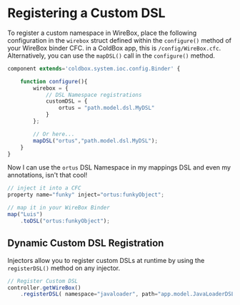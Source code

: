 # Registering a Custom DSL

To register a custom namespace in WireBox, place the following configuration in the `wirebox` struct defined within the `configure()` method of your WireBox binder CFC.  in a ColdBox app, this is `/config/WireBox.cfc`.  Alternatively, you can use the `mapDSL()` call in the `configure()` method.

```javascript
component extends='coldbox.system.ioc.config.Binder' {

	function configure(){
		wirebox = {
			// DSL Namespace registrations
			customDSL = {
			    ortus = "path.model.dsl.MyDSL"
			}
		};

		// Or here...		
		mapDSL("ortus","path.model.dsl.MyDSL");		
	}
}
```

Now I can use the `ortus` DSL Namespace in my mappings DSL and even my annotations, isn't that cool!

```javascript
// inject it into a CFC
property name="funky" inject="ortus:funkyObject";

// map it in your WireBox Binder
map("Luis")
    .toDSL("ortus:funkyObject");
```

## Dynamic Custom DSL Registration

Injectors allow you to register custom DSLs at runtime by using the `registerDSL()` method on any injector.

```javascript
// Register Custom DSL
controller.getWireBox()
    .registerDSL( namespace="javaloader", path="app.model.JavaLoaderDSL" );
```

